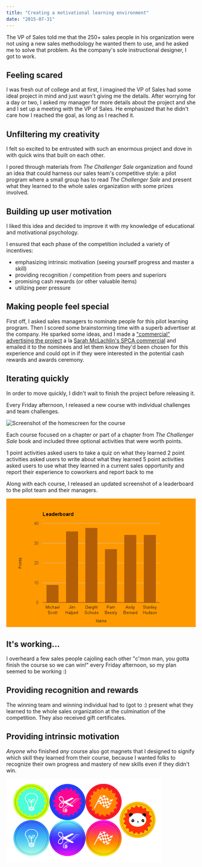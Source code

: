 ```yaml
---
title: "Creating a motivational learning environment"
date: "2015-07-31"
---
```


The VP of Sales told me that the 250+ sales people in his organization were not using a new sales methodology he wanted them to use, and he asked me to solve that problem. As the company's sole instructional designer, I got to work.

## Feeling scared

I was fresh out of college and at first, I imagined the VP of Sales had some ideal project in mind and just wasn't giving me the details. After worrying for a day or two, I asked my manager for more details about the project and she and I set up a meeting with the VP of Sales. He emphasized that he didn't care how I reached the goal, as long as I reached it.

## Unfiltering my creativity

I felt so excited to be entrusted with such an enormous project and dove in with quick wins that built on each other.

I pored through materials from _The Challenger Sale_ organization and found an idea that could harness our sales team's competitive style: a pilot program where a small group has to read _The Challenger Sale_ and present what they learned to the whole sales organization with some prizes involved.

## Building up user motivation

I liked this idea and decided to improve it with my knowledge of educational and motivational psychology.

I ensured that each phase of the competition included a variety of incentives:

- emphasizing intrinsic motivation (seeing yourself progress and master a skill)
- providing recognition / competition from peers and superiors
- promising cash rewards (or other valuable items)
- utilizing peer pressure

## Making people feel special

First off, I asked sales managers to nominate people for this pilot learning program. Then I scored some brainstorming time with a superb advertiser at the company. He sparked some ideas, and I made a ["commercial" advertising the project](https://www.youtube.com/watch?v=5C8fr5QjoXc) a la [Sarah McLachlin's SPCA commercial](https://www.youtube.com/watch?v=IO9d2PpP7tQ) and emailed it to the nominees and let them know they'd been chosen for this experience and could opt in if they were interested in the potential cash rewards and awards ceremony.

## Iterating quickly

In order to move quickly, I didn't wait to finish the project before releasing it.

Every Friday afternoon, I released a new course with individual challenges and team challenges.

![Screenshot of the homescreen for the course](challenger-course.png)

Each course focused on a chapter or part of a chapter from _The Challenger Sale_ book and included three optional activities that were worth points.

1 point activities asked users to take a quiz on what they learned
2 point activities asked users to write about what they learned
5 point activities asked users to use what they learned in a current sales opportunity and report their experience to coworkers and report back to me

Along with each course, I released an updated screenshot of a leaderboard to the pilot team and their managers.

![Screenshot of a leaderboard one week](leaderboard.png)

## It's working...

I overheard a few sales people cajoling each other "c'mon man, you gotta finish the course so we can win!" every Friday afternoon, so my plan seemed to be working :)

## Providing recognition and rewards

The winning team and winning individual had to (got to :) present what they learned to the whole sales organization at the culmination of the competition. They also received gift certificates.

## Providing intrinsic motivation

_Anyone_ who finished _any_ course also got magnets that I designed to signify which skill they learned from their course, because I wanted folks to recognize their own progress and mastery of new skills even if they didn't win.

![Designs for magnets](badges.png)

